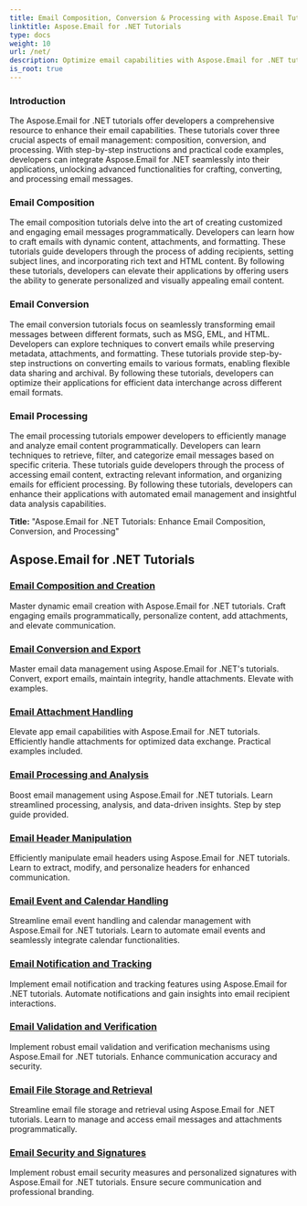 ```yaml
---
title: Email Composition, Conversion & Processing with Aspose.Email Tutorials 
linktitle: Aspose.Email for .NET Tutorials
type: docs
weight: 10
url: /net/
description: Optimize email capabilities with Aspose.Email for .NET tutorials. Learn composition, conversion, and processing for advanced email management.
is_root: true
---
```


### Introduction

The Aspose.Email for .NET tutorials offer developers a comprehensive resource to enhance their email capabilities. These tutorials cover three crucial aspects of email management: composition, conversion, and processing. With step-by-step instructions and practical code examples, developers can integrate Aspose.Email for .NET seamlessly into their applications, unlocking advanced functionalities for crafting, converting, and processing email messages.

### Email Composition

The email composition tutorials delve into the art of creating customized and engaging email messages programmatically. Developers can learn how to craft emails with dynamic content, attachments, and formatting. These tutorials guide developers through the process of adding recipients, setting subject lines, and incorporating rich text and HTML content. By following these tutorials, developers can elevate their applications by offering users the ability to generate personalized and visually appealing email content.

### Email Conversion

The email conversion tutorials focus on seamlessly transforming email messages between different formats, such as MSG, EML, and HTML. Developers can explore techniques to convert emails while preserving metadata, attachments, and formatting. These tutorials provide step-by-step instructions on converting emails to various formats, enabling flexible data sharing and archival. By following these tutorials, developers can optimize their applications for efficient data interchange across different email formats.

### Email Processing

The email processing tutorials empower developers to efficiently manage and analyze email content programmatically. Developers can learn techniques to retrieve, filter, and categorize email messages based on specific criteria. These tutorials guide developers through the process of accessing email content, extracting relevant information, and organizing emails for efficient processing. By following these tutorials, developers can enhance their applications with automated email management and insightful data analysis capabilities.

**Title:** "Aspose.Email for .NET Tutorials: Enhance Email Composition, Conversion, and Processing"

## Aspose.Email for .NET Tutorials
### [Email Composition and Creation](./email-composition-and-creation/)
Master dynamic email creation with Aspose.Email for .NET tutorials. Craft engaging emails programmatically, personalize content, add attachments, and elevate communication.
### [Email Conversion and Export](./email-conversion-and-export/)
Master email data management using Aspose.Email for .NET's tutorials. Convert, export emails, maintain integrity, handle attachments. Elevate with examples.
### [Email Attachment Handling](./email-attachment-handling/)
Elevate app email capabilities with Aspose.Email for .NET tutorials. Efficiently handle attachments for optimized data exchange. Practical examples included.
### [Email Processing and Analysis](./email-processing-and-analysis/)
Boost email management using Aspose.Email for .NET tutorials. Learn streamlined processing, analysis, and data-driven insights. Step by step guide provided.
### [Email Header Manipulation](./email-header-manipulation/)
Efficiently manipulate email headers using Aspose.Email for .NET tutorials. Learn to extract, modify, and personalize headers for enhanced communication.
### [Email Event and Calendar Handling](./email-event-and-calendar-handling/)
Streamline email event handling and calendar management with Aspose.Email for .NET tutorials. Learn to automate email events and seamlessly integrate calendar functionalities.
### [Email Notification and Tracking](./email-notification-and-tracking/)
Implement email notification and tracking features using Aspose.Email for .NET tutorials. Automate notifications and gain insights into email recipient interactions.
### [Email Validation and Verification](./email-validation-and-verification/)
Implement robust email validation and verification mechanisms using Aspose.Email for .NET tutorials. Enhance communication accuracy and security.
### [Email File Storage and Retrieval](./email-file-storage-and-retrieval/)
Streamline email file storage and retrieval using Aspose.Email for .NET tutorials. Learn to manage and access email messages and attachments programmatically.
### [Email Security and Signatures](./email-security-and-signatures/)
Implement robust email security measures and personalized signatures with Aspose.Email for .NET tutorials. Ensure secure communication and professional branding.